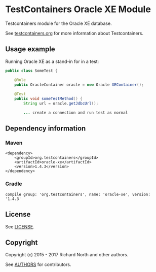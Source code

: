 # TestContainers Oracle XE Module

Testcontainers module for the Oracle XE database.

See [testcontainers.org](https://www.testcontainers.org) for more information about Testcontainers.

<!--[![Build Status](https://travis-ci.org/testcontainers/testcontainers-java-module-oracle-xe.svg?branch=master)](https://travis-ci.org/testcontainers/testcontainers-java-module-oracle-xe)-->

## Usage example

Running Oracle XE as a stand-in for in a test:

```java
public class SomeTest {

    @Rule
    public OracleContainer oracle = new Oracle XEContainer();
    
    @Test
    public void someTestMethod() {
        String url = oracle.getJdbcUrl();

        ... create a connection and run test as normal
```

## Dependency information

### Maven

```
<dependency>
    <groupId>org.testcontainers</groupId>
    <artifactId>oracle-xe</artifactId>
    <version>1.4.3</version>
</dependency>
```

### Gradle

```
compile group: 'org.testcontainers', name: 'oracle-xe', version: '1.4.3'
```

## License

See [LICENSE](LICENSE).

## Copyright

Copyright (c) 2015 - 2017 Richard North and other authors.

See [AUTHORS](AUTHORS) for contributors.
